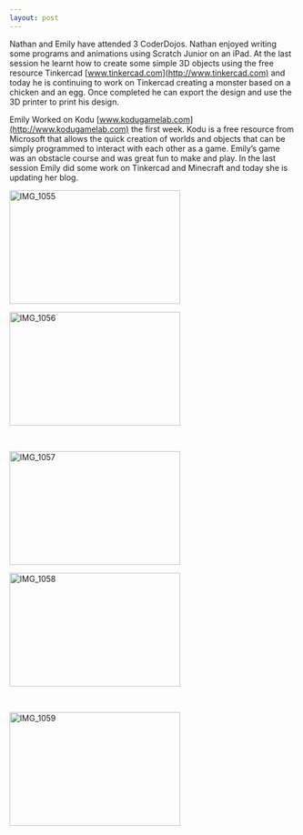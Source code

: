 ```yaml
---
layout: post
---
```

Nathan and Emily have attended 3 CoderDojos. Nathan enjoyed writing some programs and animations using Scratch Junior on an iPad. At the last session he learnt how to create some simple 3D objects using the free resource Tinkercad [www.tinkercad.com](http://www.tinkercad.com) and today he is continuing to work on Tinkercad creating a monster based on a chicken and an egg. Once completed he can export the design and use the 3D printer to print his design.

Emily Worked on Kodu [www.kodugamelab.com](http://www.kodugamelab.com) the first week. Kodu is a free resource from Microsoft that allows the quick creation of worlds and objects that can be simply programmed to interact with each other as a game.  Emily’s game was an obstacle course and was great fun to make and play. In the last session Emily did some work on Tinkercad and Minecraft and today she is updating her blog.


<div id="gallery-1" class="gallery galleryid-2584 gallery-columns-2 gallery-size-medium"><dl class="gallery-item">
			<dt class="gallery-icon landscape">
				<a href="http://theblog.is/lac/2015/04/18/coderdojo-5-some-potential-ninjas-in-action/img_1055/"><img width="300" height="200" src="http://theblog.is/lac/files/2015/04/IMG_1055-300x200.jpg" class="attachment-medium size-medium" alt="IMG_1055" srcset="http://theblog.is/lac/files/2015/04/IMG_1055-300x200.jpg 300w, http://theblog.is/lac/files/2015/04/IMG_1055.jpg 864w" sizes="(max-width: 300px) 100vw, 300px"></a>
			</dt></dl><dl class="gallery-item">
			<dt class="gallery-icon landscape">
				<a href="http://theblog.is/lac/2015/04/18/coderdojo-5-some-potential-ninjas-in-action/img_1056/"><img width="300" height="200" src="http://theblog.is/lac/files/2015/04/IMG_1056-300x200.jpg" class="attachment-medium size-medium" alt="IMG_1056" srcset="http://theblog.is/lac/files/2015/04/IMG_1056-300x200.jpg 300w, http://theblog.is/lac/files/2015/04/IMG_1056.jpg 864w" sizes="(max-width: 300px) 100vw, 300px"></a>
			</dt></dl><br style="clear: both"><dl class="gallery-item">
			<dt class="gallery-icon landscape">
				<a href="http://theblog.is/lac/2015/04/18/coderdojo-5-some-potential-ninjas-in-action/img_1057/"><img width="300" height="200" src="http://theblog.is/lac/files/2015/04/IMG_1057-300x200.jpg" class="attachment-medium size-medium" alt="IMG_1057" srcset="http://theblog.is/lac/files/2015/04/IMG_1057-300x200.jpg 300w, http://theblog.is/lac/files/2015/04/IMG_1057.jpg 864w" sizes="(max-width: 300px) 100vw, 300px"></a>
			</dt></dl><dl class="gallery-item">
			<dt class="gallery-icon landscape">
				<a href="http://theblog.is/lac/2015/04/18/coderdojo-5-some-potential-ninjas-in-action/img_1058/"><img width="300" height="200" src="http://theblog.is/lac/files/2015/04/IMG_1058-300x200.jpg" class="attachment-medium size-medium" alt="IMG_1058" srcset="http://theblog.is/lac/files/2015/04/IMG_1058-300x200.jpg 300w, http://theblog.is/lac/files/2015/04/IMG_1058.jpg 864w" sizes="(max-width: 300px) 100vw, 300px"></a>
			</dt></dl><br style="clear: both"><dl class="gallery-item">
			<dt class="gallery-icon landscape">
				<a href="http://theblog.is/lac/2015/04/18/coderdojo-5-some-potential-ninjas-in-action/img_1059/"><img width="300" height="200" src="http://theblog.is/lac/files/2015/04/IMG_1059-300x200.jpg" class="attachment-medium size-medium" alt="IMG_1059" srcset="http://theblog.is/lac/files/2015/04/IMG_1059-300x200.jpg 300w, http://theblog.is/lac/files/2015/04/IMG_1059.jpg 864w" sizes="(max-width: 300px) 100vw, 300px"></a>
			</dt></dl>
		</div>
